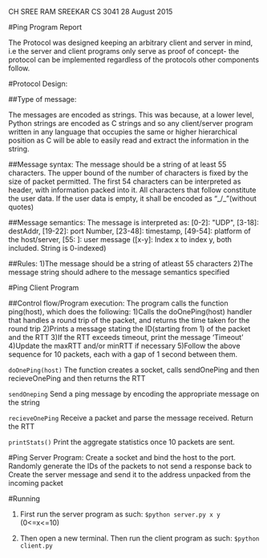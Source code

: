 CH SREE RAM SREEKAR
CS 3041
28 August 2015


#Ping Program Report


The Protocol was designed keeping an arbitrary client and server in mind, i.e the server and client programs only serve as proof of concept- the protocol can be implemented regardless of the protocols other components follow.

#Protocol Design: 

##Type of message: 

The messages are encoded as strings. This was because, at a lower level, Python strings are encoded as C strings and so any client/server program written in any language that occupies the same or higher hierarchical position as C will be able to easily read and extract the information in the string.


##Message syntax:
The message should be a string of at least 55 characters. The upper bound of the number of characters is fixed by the size of packet permitted. The first 54 characters can be interpreted as header, with information packed into it. All characters that follow constitute the user data. If the user data is empty, it shall be encoded as  “_/\_”(without quotes)


##Message semantics:  The message is interpreted as: [0-2]: "UDP",  [3-18]: destAddr, [19-22]: port Number,  [23-48]: timestamp, [49-54]: platform of the host/server,  [55: ]: user message ([x-y]: Index x to index y, both included. String is 0-indexed)


##Rules: 
1)The message should be a string of atleast 55 characters
2)The message string should adhere to the message semantics specified




#Ping Client Program

##Control flow/Program execution:
The program calls the function ping(host), which does the following:
1)Calls the doOnePing(host) handler that handles a round trip of the packet, and returns the time taken for the round trip
2)Prints a message stating the ID(starting from 1) of the packet and the RTT
3)If the RTT exceeds timeout, print the message ‘Timeout’
4)Update the maxRTT and/or minRTT if necessary
5)Follow the above sequence for 10 packets, each with a gap of 1 second between them.

```doOnePing(host)```
The function creates a socket, calls sendOnePing and then recieveOnePing and then returns the RTT

```sendOneping```
Send a ping message by encoding the appropriate message on the string

```recieveOnePing```
Receive a packet and parse the message received. Return the RTT

```printStats()```
Print the aggregate statistics once 10 packets are sent.


#Ping Server Program:
Create a socket and bind the host to the port.
Randomly generate the IDs of the packets to not send a response back to
Create the server message and send it to the address unpacked from the incoming packet


#Running

1) First run the server program as such:
```$python server.py x y```
	(0<=x<=10)

2) Then open a new terminal. Then run the client program as such:
```$python client.py```
